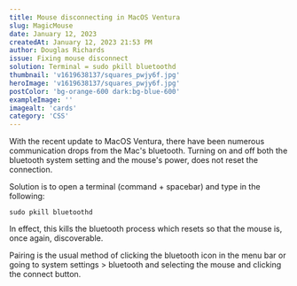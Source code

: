 ```yaml
---
title: Mouse disconnecting in MacOS Ventura
slug: MagicMouse
date: January 12, 2023
createdAt: January 12, 2023 21:53 PM
author: Douglas Richards
issue: Fixing mouse disconnect
solution: Terminal = sudo pkill bluetoothd
thumbnail: 'v1619638137/squares_pwjy6f.jpg'
heroImage: 'v1619638137/squares_pwjy6f.jpg'
postColor: 'bg-orange-600 dark:bg-blue-600'
exampleImage: ''
imagealt: 'cards'
category: 'CSS'
---
```


With the recent update to MacOS Ventura, there have been numerous communication drops from the Mac's bluetooth. Turning on and off both the bluetooth system setting and the mouse's power, does not reset the connection.

Solution is to open a terminal (command + spacebar) and type in the following:

```
sudo pkill bluetoothd
```

In effect, this kills the bluetooth process which resets so that the mouse is, once again, discoverable.

Pairing is the usual method of clicking the bluetooth icon in the menu bar or going to system settings > bluetooth and selecting the mouse and clicking the connect button.
